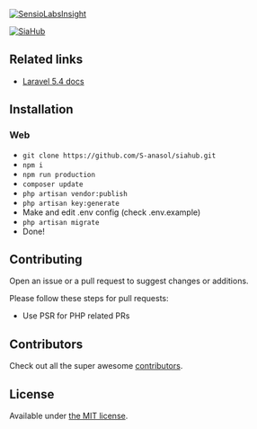 [![SensioLabsInsight](https://insight.sensiolabs.com/projects/b07ae6ef-9750-4212-810b-8ac92f2eaf06/big.png)](https://insight.sensiolabs.com/projects/b07ae6ef-9750-4212-810b-8ac92f2eaf06)

<p align="center">

[![SiaHub](http://siahub.info/img/siahub_big.png)](http://siahub.info/)

</p>


## Related links
- [Laravel 5.4 docs](https://laravel.com/docs/5.4)

## Installation

### Web
- ``git clone https://github.com/S-anasol/siahub.git``
- ``npm i``
- ``npm run production``
- ``composer update``
- ``php artisan vendor:publish``
- ``php artisan key:generate``
- Make and edit .env config (check .env.example)
- ``php artisan migrate``
- Done!

## Contributing

Open an issue or a pull request to suggest changes or additions.

Please follow these steps for pull requests:
- Use PSR for PHP related PRs

## Contributors

Check out all the super awesome [contributors](https://github.com/S-anasol/siahub/graphs/contributors).


## License

Available under [the MIT license](http://mths.be/mit).
